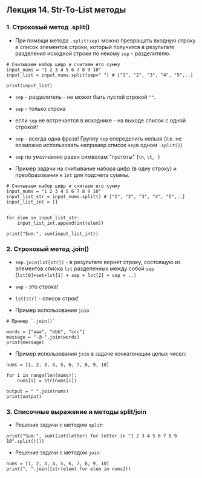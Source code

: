 ## Лекция 14. Str-To-List методы

### 1. Строковый метод .split()
* При помощи метода `.split(sep)` можно превращать входную строку в список элементов строки, который получится в результате разделения исходной строки по некому `sep` - разделителю.

```
# Считываем набор цифр и считаем его сумму
input_nums = "1 2 3 4 5 6 7 8 9 10"
input_list = input_nums.split(sep=" ") # ["1", "2", "3", "4", "5",..]

print(input_list)
```

* `sep` - разделитель - не может быть пустой строкой `""`.
* `sep` - только строка
* если `sep` не встречается в исходнике - на выходе список с одной строкой!
* `sep` - всегда одна фраза! Группу `sep` опеределить нельзя (т.е. не возможно использовать например список `sep`в одном `.split()`)
* `sep` по умолчанию равен символам "пустоты" (`\n`, `\t`, ` `)


* Пример задачи на считывание набора цифр (в одну строку) и преобразования к `int` для подсчета суммы.
```
# Считываем набор цифр и считаем его сумму
input_nums = "1 2 3 4 5 6 7 8 9 10"
input_list_str = input_nums.split() # ["1", "2", "3", "4", "5",..]
input_list_int = []


for elem in input_list_str:
    input_list_int.append(int(elem))

print("Sum:", sum(input_list_int))
```

### 2. Строковый метод .join()
* `sep.join(lst[str])` - в результате вернет строку, состоящую из элементов списка `lst` разделенных между собой `sep` (`lst[0]+set+lst[1] + sep + lst[2] + sep + ..)`
* `sep` - это строка!
* `lst[str]` - список строк!

* Пример использования `join`
```
# Пример `.join()`

words = ["aaa", "bbb", "ccc"]
message = "-@-".join(words)
print(message)
```

* Пример использования `join` в задаче конкатенации целых чисел:
```
nums = [1, 2, 3, 4, 5, 6, 7, 8, 9, 10]

for i in range(len(nums)):
    nums[i] = str(nums[i])

output = " ".join(nums)
print(output)
```

### 3. Списочные выражение и методы split/join
* Решение задачи с методом `split`:
```
print("Sum:", sum([int(letter) for letter in "1 2 3 4 5 6 7 8 9 10".split()]))
```

* Решение задачи с методом `join`:
```
nums = [1, 2, 3, 4, 5, 6, 7, 8, 9, 10]
print(", ".join([str(elem) for elem in nums]))
```